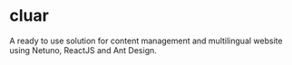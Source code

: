 # cluar
A ready to use solution for content management and multilingual website using Netuno, ReactJS and Ant Design.
